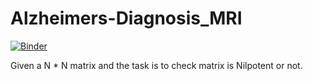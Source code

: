 # Alzheimers-Diagnosis_MRI

[![Binder](https://mybinder.org/badge_logo.svg)](https://mybinder.org/v2/gh/nikhilreddybilla28/Alzheimers-Diagnosis_MRI/main?filepath=voila%2Frender%2Fnilpotentapp.ipynb)

Given a N * N matrix and the task is to check matrix is Nilpotent or not. 

